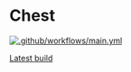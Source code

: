 # Chest

[![.github/workflows/main.yml](https://github.com/SquareBracketAssociates/Chest/actions/workflows/main.yml/badge.svg?branch=main)](https://github.com/SquareBracketAssociates/Chest/actions/workflows/main.yml)

[Latest build](https://github.com/SquareBracketAssociates/Chest/releases/download/latest/Chest-wip.pdf)
